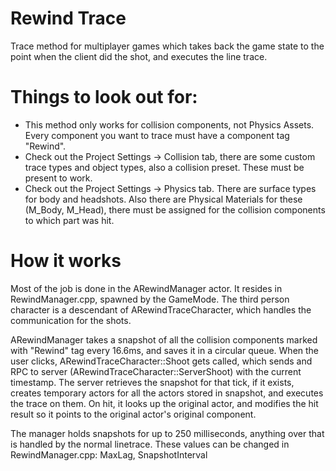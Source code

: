 # Rewind Trace
Trace method for multiplayer games which takes back the game state to the point when the client did the shot, and executes the line trace.

# Things to look out for:
- This method only works for collision components, not Physics Assets. Every component you want to trace must have a component tag "Rewind".
- Check out the Project Settings -> Collision tab, there are some custom trace types and object types, also a collision preset. These must be present to work.
- Check out the Project Settings -> Physics tab. There are surface types for body and headshots. Also there are Physical Materials for these (M_Body, M_Head), there must be assigned for the collision components to which part was hit.


# How it works
Most of the job is done in the ARewindManager actor. It resides in RewindManager.cpp, spawned by the GameMode. The third person character is a descendant of ARewindTraceCharacter, which handles the communication for the shots.

ARewindManager takes a snapshot of all the collision components marked with "Rewind" tag every 16.6ms, and saves it in a circular queue.
When the user clicks, ARewindTraceCharacter::Shoot gets called, which sends and RPC to server (ARewindTraceCharacter::ServerShoot) with the current timestamp. The server retrieves the snapshot for that tick, if it exists, creates temporary actors for all the actors stored in snapshot, and executes the trace on them. On hit, it looks up the original actor, and modifies the hit result so it points to the original actor's original component.

The manager holds snapshots for up to 250 milliseconds, anything over that is handled by the normal linetrace. These values can be changed in RewindManager.cpp: MaxLag, SnapshotInterval
